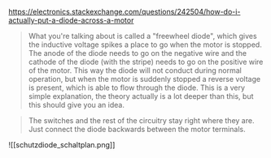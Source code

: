 https://electronics.stackexchange.com/questions/242504/how-do-i-actually-put-a-diode-across-a-motor

>What you're talking about is called a "freewheel diode", which gives the inductive voltage spikes a place to go when the motor is stopped. The anode of the diode needs to go on the negative wire and the cathode of the diode (with the stripe) needs to go on the positive wire of the motor. This way the diode will not conduct during normal operation, but when the motor is suddenly stopped a reverse voltage is present, which is able to flow through the diode. This is a very simple explanation, the theory actually is a lot deeper than this, but this should give you an idea.

>The switches and the rest of the circuitry stay right where they are. Just connect the diode backwards between the motor terminals.

![[schutzdiode_schaltplan.png]]